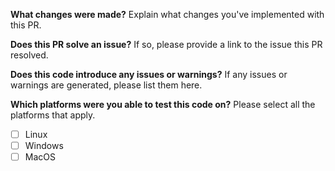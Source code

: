 **What changes were made?**
Explain what changes you've implemented with this PR.

**Does this PR solve an issue?**
If so, please provide a link to the issue this PR resolved.

**Does this code introduce any issues or warnings?**
If any issues or warnings are generated, please list them here.

**Which platforms were you able to test this code on?**
Please select all the platforms that apply.

-   [ ] Linux
-   [ ] Windows
-   [ ] MacOS
